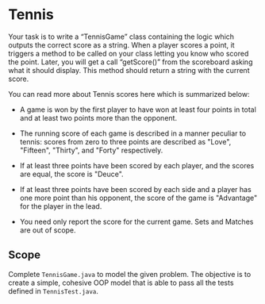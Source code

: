 # Tennis

Your task is to write a “TennisGame” class containing the logic which outputs the correct score as a string. When a player scores a point, it triggers a method to be called on your class letting you know who scored the point. Later, you will get a call “getScore()” from the scoreboard asking what it should display. This method should return a string with the current score.

You can read more about Tennis scores here which is summarized below:

* A game is won by the first player to have won at least four points in total and at least two points more than the opponent.

* The running score of each game is described in a manner peculiar to tennis: scores from zero to three points are described as "Love", "Fifteen", "Thirty", and "Forty" respectively.

* If at least three points have been scored by each player, and the scores are equal, the score is "Deuce".

* If at least three points have been scored by each side and a player has one more point than his opponent, the score of the game is "Advantage" for the player in the lead.

* You need only report the score for the current game. Sets and Matches are out of scope.

## Scope

Complete `TennisGame.java` to model the given problem. The objective is to create a simple, cohesive OOP model that is able to pass all the tests defined in `TennisTest.java`.
